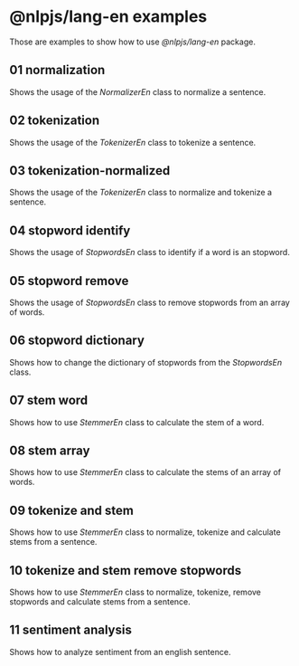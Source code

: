 # @nlpjs/lang-en examples

Those are examples to show how to use _@nlpjs/lang-en_ package.

## 01 normalization
Shows the usage of the _NormalizerEn_ class to normalize a sentence.

## 02 tokenization
Shows the usage of the _TokenizerEn_ class to tokenize a sentence.

## 03 tokenization-normalized
Shows the usage of the _TokenizerEn_ class to normalize and tokenize a sentence.

## 04 stopword identify
Shows the usage of _StopwordsEn_ class to identify if a word is an stopword.

## 05 stopword remove
Shows the usage of _StopwordsEn_ class to remove stopwords from an array of words.

## 06 stopword dictionary
Shows how to change the dictionary of stopwords from the _StopwordsEn_ class.

## 07 stem word
Shows how to use _StemmerEn_ class to calculate the stem of a word.

## 08 stem array
Shows how to use _StemmerEn_ class to calculate the stems of an array of words.

## 09 tokenize and stem
Shows how to use _StemmerEn_ class to normalize, tokenize and calculate stems from a sentence.

## 10 tokenize and stem remove stopwords
Shows how to use _StemmerEn_ class to normalize, tokenize, remove stopwords and calculate stems from a sentence.

## 11 sentiment analysis
Shows how to analyze sentiment from an english sentence.
